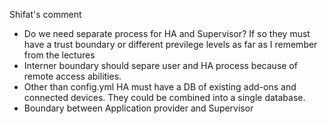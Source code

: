 Shifat's comment
- Do we need separate process for HA and Supervisor? If so they must have a trust boundary or different previlege levels as far as I remember from the lectures
- Interner boundary should separe user and HA process because of remote access abilities.
- Other than config.yml HA must have a DB of existing add-ons and connected devices. They could be combined into a single database.
- Boundary between Application provider and Supervisor 
